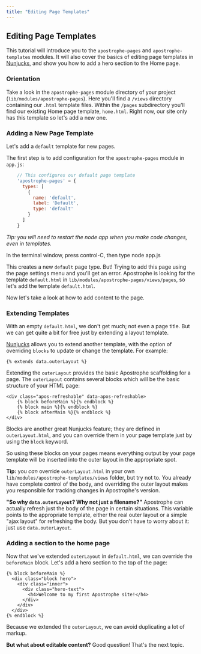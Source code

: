 ```yaml
---
title: "Editing Page Templates"
---
```

## Editing Page Templates

This tutorial will introduce you to the `apostrophe-pages` and `apostrophe-templates` modules.  It will also cover the basics of editing page templates in [Nunjucks](http://nunjucks.jlongster.com/), and show you how to add a hero section to the Home page.

### Orientation

Take a look in the `apostrophe-pages` module directory of your project (`lib/modules/apostrophe-pages`). Here you'll find a `/views` directory containing our `.html` template files.  Within the `/pages` subdirectory you'll find our existing Home page template, `home.html`. Right now, our site only has this template so let's add a new one.

### Adding a New Page Template

Let's add a `default` template for new pages.

The first step is to add configuration for the `apostrophe-pages` module in `app.js`:

```javascript
    // This configures our default page template
    'apostrophe-pages' = {
      types: [
        {
          name: 'default',
          label: 'Default',
          type: 'default'
        }
      ]
    }
```
*Tip: you will need to restart the node app when you make code changes, even in templates.*

In the terminal window, press control-C, then type node app.js

This creates a new `default` page type. But! Trying to add this page using the page settings menu and you'll get an error. Apostrophe is looking for the template `default.html` in `lib/modules/apostrophe-pages/views/pages`, so let's add the template `default.html`.

Now let's take a look at how to add content to the page.

### Extending Templates

With an empty `default.html`, we don't get much; not even a page title. But we can get quite a bit for free just by extending a layout template.

[Nunjucks](http://nunjucks.jlongster.com/) allows you to extend another template, with the option of overriding `blocks` to update or change the template. For example:

```markup
{% extends data.outerLayout %}
```

Extending the `outerLayout` provides the basic Apostrophe scaffolding for a page. The `outerLayout` contains several blocks which will be the basic structure of your HTML page:

```markup
<div class="apos-refreshable" data-apos-refreshable>
    {% block beforeMain %}{% endblock %}
    {% block main %}{% endblock %}
    {% block afterMain %}{% endblock %}
</div>
```

Blocks are another great Nunjucks feature; they are defined in `outerLayout.html`, and you can override them in your page template just by using the `block` keyword.

So using these blocks on your pages means everything output by your page template will be inserted into the outer layout in the appropriate spot.

**Tip:** you *can* override `outerLayout.html` in your own `lib/modules/apostrophe-templates/views` folder, but try not to. You already have complete control of the body, and overriding the outer layout makes you responsible for tracking changes in Apostrophe's version.

**"So why `data.outerLayout`? Why not just a filename?"** Apostrophe can actually refresh just the body of the page in certain situations. This variable points to the appropriate template, either the real outer layout or a simple "ajax layout" for refreshing the body. But you don't have to worry about it: just use `data.outerLayout`.

### Adding a section to the home page

Now that we've extended `outerLayout` in `default.html`, we can override the `beforeMain` block. Let's add a hero section to the top of the page:

```markup
{% block beforeMain %}
  <div class="block hero">
    <div class="inner">
      <div class="hero-text">
        <h4>Welcome to my first Apostrophe site!</h4>
      </div>
    </div>
  </div>
{% endblock %}
```

Because we extended the `outerLayout`, we can avoid duplicating a lot of markup.

**But what about editable content?** Good question! That's the next topic.
